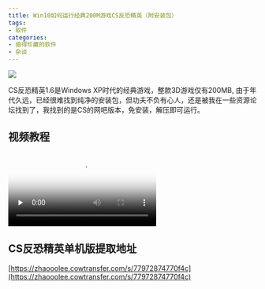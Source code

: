 ```yaml
---
title: Win10如何运行经典200M游戏CS反恐精英（附安装包）
tags:
- 软件
categories:
- 值得珍藏的软件
- 杂谈
---
```




![](https://www.v2fy.com/asset/0i/jikemiji/jikemiji-md/2020-10-16-cs.assets/1240-20201016220216559.png)



CS反恐精英1.6是Windows XP时代的经典游戏，整款3D游戏仅有200MB, 由于年代久远，已经很难找到纯净的安装包，但功夫不负有心人，还是被我在一些资源论坛找到了，我找到的是CS的网吧版本，免安装，解压即可运行。



## 视频教程



<video id="video" controls="" preload="none" poster="https://www.v2fy.com/asset/0i/jikemiji/jikemiji-md/2020-10-16-cs.assets/1240-20201016220216559.png">
<source id="mp4" src="https://www.v2fy.com/asset/0i/jikemiji/jikemiji-md/2020-10-16-cs.assets/cs.mp4" type="video/mp4">
</video>



## CS反恐精英单机版提取地址


[https://zhaooolee.cowtransfer.com/s/77972874770f4c](https://zhaooolee.cowtransfer.com/s/77972874770f4c)



